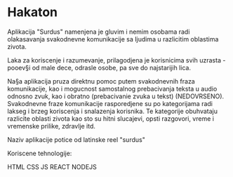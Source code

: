 # Hakaton

Aplikacija "Surdus" namenjena je gluvim i nemim osobama radi olakasavanja svakodnevne komunikacije sa Ijudima u razlicitim oblastima zivota.

Laka za koriscenje i razumevanje, prilagodjena je korisnicima svih uzrasta - pooev§i od male dece, odrasle osobe, pa sve do najstarijih lica.

Na§a aplikacija pruza direktnu pomoc putem svakodnevnih fraza komunikacije, kao i mogucnost samostalnog prebacivanja teksta u audio odnosno zvuk, kao i obratno (prebacivanie zvuka u tekst) (NEDOVRSENO).
Svakodnevne fraze komunikacije rasporedjene su po kategorijama radi lakseg i brzeg koriscenja i snalazenja korisnika. Te kategorije obuhvataju razlicite oblasti zivota kao sto su hitni slucajevi, opsti razgovori, vreme i vremenske prilike, zdravlje itd.

Naziv aplikacije potice od latinske reel "surdus"

Koriscene tehnologije: 

HTML
CSS
JS
REACT
NODEJS
